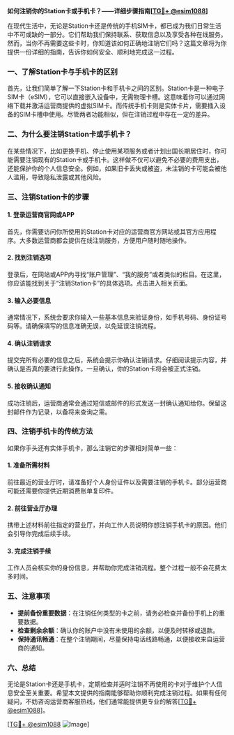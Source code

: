 **如何注销你的Station卡或手机卡？——详细步骤指南[[TG💪+ @esim1088](https://t.me/s/esim1088)]**

在现代生活中，无论是Station卡还是传统的手机SIM卡，都已成为我们日常生活中不可或缺的一部分。它们帮助我们保持联系、获取信息以及享受各种在线服务。然而，当你不再需要这些卡时，你知道该如何正确地注销它们吗？这篇文章将为你提供一份详细的指南，告诉你如何安全、顺利地完成这一过程。

### 一、了解Station卡与手机卡的区别

首先，让我们简单了解一下Station卡和手机卡之间的区别。Station卡是一种电子SIM卡（eSIM），它可以直接嵌入设备中，无需物理卡槽。这意味着你可以通过网络下载并激活运营商提供的虚拟SIM卡。而传统手机卡则是实体卡片，需要插入设备的SIM卡槽中使用。尽管两者功能相似，但在注销过程中存在一定的差异。

### 二、为什么要注销Station卡或手机卡？

在某些情况下，比如更换手机、停止使用某项服务或者计划出国长期居住时，你可能需要注销现有的Station卡或手机卡。这样做不仅可以避免不必要的费用支出，还能保护你的个人信息安全。例如，如果旧卡丢失或被盗，未注销的卡可能会被他人滥用，导致隐私泄露或其他风险。

### 三、注销Station卡的步骤

#### 1. 登录运营商官网或APP

首先，你需要访问你所使用的Station卡对应的运营商官方网站或其官方应用程序。大多数运营商都会提供在线注销服务，方便用户随时随地操作。

#### 2. 找到注销选项

登录后，在网站或APP内寻找“账户管理”、“我的服务”或者类似的栏目。在这里，你应该能找到关于“注销Station卡”的具体选项。点击进入相关页面。

#### 3. 输入必要信息

通常情况下，系统会要求你输入一些基本信息来验证身份，如手机号码、身份证号码等。请确保填写的信息准确无误，以免延误注销流程。

#### 4. 确认注销请求

提交完所有必要的信息之后，系统会提示你确认注销请求。仔细阅读提示内容，并确认是否真的要进行此操作。一旦确认，你的Station卡将会被正式注销。

#### 5. 接收确认通知

成功注销后，运营商通常会通过短信或邮件的形式发送一封确认通知给你。保留这封邮件作为记录，以备将来查询之需。

### 四、注销手机卡的传统方法

如果你手头还有实体手机卡，那么注销它的步骤相对简单一些：

#### 1. 准备所需材料

前往最近的营业厅时，请准备好个人身份证件以及需要注销的手机卡。部分运营商可能还需要你提供近期消费账单复印件。

#### 2. 前往营业厅办理

携带上述材料前往指定的营业厅，并向工作人员说明你想注销手机卡的原因。他们会引导你完成后续手续。

#### 3. 完成注销手续

工作人员会核实你的身份信息，并帮助你完成注销流程。整个过程一般不会花费太多时间。

### 五、注意事项

- **提前备份重要数据**：在注销任何类型的卡之前，请务必检查并备份手机上的重要数据。
- **检查剩余余额**：确认你的账户中没有未使用的余额，以便及时转移或退款。
- **保持通讯畅通**：在整个注销期间，尽量保持电话线路畅通，以便接收来自运营商的通知。

### 六、总结

无论是Station卡还是手机卡，定期检查并适时注销不再使用的卡对于维护个人信息安全至关重要。希望本文提供的指南能够帮助你顺利完成注销过程。如果有任何疑问，不妨咨询运营商客服热线，他们通常能提供更专业的解答[[TG💪+ @esim1088](https://t.me/s/esim1088)]。

[[TG💪+ @esim1088](https://t.me/s/esim1088) ![Image](https://i.postimg.cc/4NQfJmqS/Snipaste-2025-05-13-00-14-12.png)]